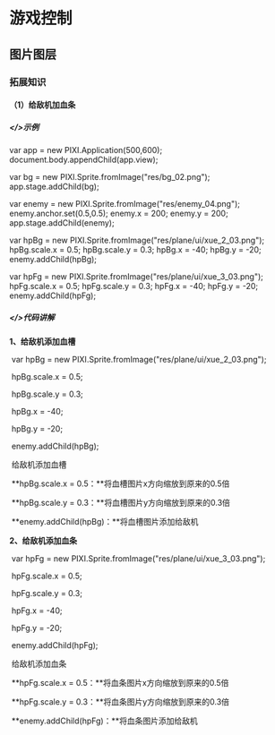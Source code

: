 # 游戏控制

## 图片图层

### 拓展知识

#### （1）给敌机加血条

##### </>示例

var app = new PIXI.Application(500,600);
document.body.appendChild(app.view);

var bg = new PIXI.Sprite.fromImage("res/bg_02.png");
app.stage.addChild(bg);

var enemy = new PIXI.Sprite.fromImage("res/enemy_04.png");
enemy.anchor.set(0.5,0.5);
enemy.x = 200;
enemy.y = 200;
app.stage.addChild(enemy);

var hpBg = new PIXI.Sprite.fromImage("res/plane/ui/xue_2_03.png");
hpBg.scale.x = 0.5;
hpBg.scale.y = 0.3;
hpBg.x = -40;
hpBg.y = -20;
enemy.addChild(hpBg);

var hpFg = new PIXI.Sprite.fromImage("res/plane/ui/xue_3_03.png");
hpFg.scale.x = 0.5;
hpFg.scale.y = 0.3;
hpFg.x = -40;
hpFg.y = -20;
enemy.addChild(hpFg);

##### </>代码讲解

**1、给敌机添加血槽**    

​     var hpBg = new PIXI.Sprite.fromImage("res/plane/ui/xue_2_03.png");    

​     hpBg.scale.x = 0.5;    

​     hpBg.scale.y = 0.3;    

​     hpBg.x = -40;    

​     hpBg.y = -20;    

​     enemy.addChild(hpBg);    

​     给敌机添加血槽    

​     **hpBg.scale.x = 0.5：**将血槽图片x方向缩放到原来的0.5倍    

​     **hpBg.scale.y = 0.3：**将血槽图片y方向缩放到原来的0.3倍    

​     **enemy.addChild(hpBg)：**将血槽图片添加给敌机    


   

**2、给敌机添加血条**    

​     var hpFg = new PIXI.Sprite.fromImage("res/plane/ui/xue_3_03.png");    

​     hpFg.scale.x = 0.5;    

​     hpFg.scale.y = 0.3;    

​     hpFg.x = -40;    

​     hpFg.y = -20;    

​     enemy.addChild(hpFg);    

​     给敌机添加血条    

​     **hpFg.scale.x = 0.5：**将血条图片x方向缩放到原来的0.5倍    

​     **hpFg.scale.y = 0.3：**将血条图片y方向缩放到原来的0.3倍    

​     **enemy.addChild(hpFg)：**将血条图片添加给敌机    